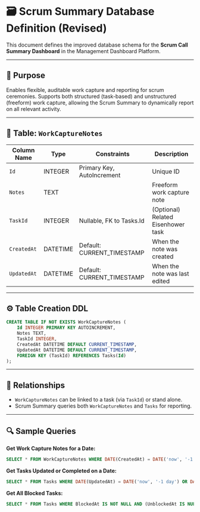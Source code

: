 # 🗃️ Scrum Summary Database Definition (Revised)

This document defines the improved database schema for the **Scrum Call Summary Dashboard** in the Management Dashboard Platform.

---

## 📄 Purpose

Enables flexible, auditable work capture and reporting for scrum ceremonies. Supports both structured (task-based) and unstructured (freeform) work capture, allowing the Scrum Summary to dynamically report on all relevant activity.

---

## 🧱 Table: `WorkCaptureNotes`

| Column Name   | Type     | Constraints                 | Description                                   |
| ------------- | -------- | --------------------------- | --------------------------------------------- |
| `Id`          | INTEGER  | Primary Key, AutoIncrement  | Unique ID                                     |
| `Notes`       | TEXT     |                             | Freeform work capture note                    |
| `TaskId`      | INTEGER  | Nullable, FK to Tasks.Id    | (Optional) Related Eisenhower task            |
| `CreatedAt`   | DATETIME | Default: CURRENT_TIMESTAMP  | When the note was created                     |
| `UpdatedAt`   | DATETIME | Default: CURRENT_TIMESTAMP  | When the note was last edited                 |

---

## ⚙️ Table Creation DDL

```sql
CREATE TABLE IF NOT EXISTS WorkCaptureNotes (
    Id INTEGER PRIMARY KEY AUTOINCREMENT,
    Notes TEXT,
    TaskId INTEGER,
    CreatedAt DATETIME DEFAULT CURRENT_TIMESTAMP,
    UpdatedAt DATETIME DEFAULT CURRENT_TIMESTAMP,
    FOREIGN KEY (TaskId) REFERENCES Tasks(Id)
);
```

---

## 🔁 Relationships

- `WorkCaptureNotes` can be linked to a task (via `TaskId`) or stand alone.
- Scrum Summary queries both `WorkCaptureNotes` and `Tasks` for reporting.

---

## 🔍 Sample Queries

**Get Work Capture Notes for a Date:**

```sql
SELECT * FROM WorkCaptureNotes WHERE DATE(CreatedAt) = DATE('now', '-1 day');
```

**Get Tasks Updated or Completed on a Date:**

```sql
SELECT * FROM Tasks WHERE DATE(UpdatedAt) = DATE('now', '-1 day') OR DATE(CompletedAt) = DATE('now', '-1 day');
```

**Get All Blocked Tasks:**

```sql
SELECT * FROM Tasks WHERE BlockedAt IS NOT NULL AND (UnblockedAt IS NULL OR UnblockedAt < BlockedAt);
```
